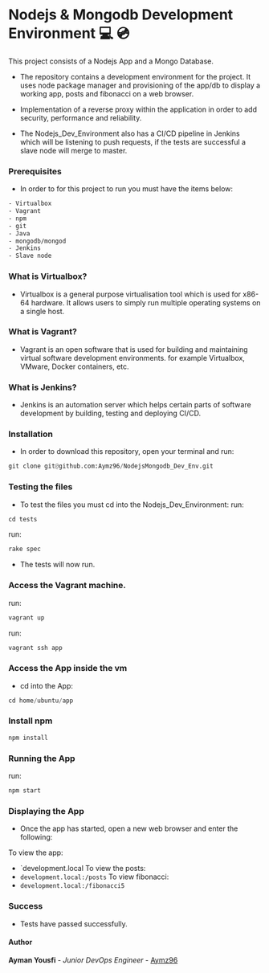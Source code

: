 # Nodejs & Mongodb Development Environment :computer: :cd:

This project consists of a Nodejs App and a Mongo Database.

- The repository contains a development environment for the project. It uses node package manager and provisioning of the app/db to display a working app, posts and fibonacci on a web browser.

- Implementation of a reverse proxy within the application in order to add security, performance and reliability.

- The Nodejs_Dev_Environment also has a CI/CD pipeline in Jenkins which will be listening to push requests, if the tests are successful a slave node will merge to master.

### Prerequisites
- In order to for this project to run you must have the items below:

```CSS
- Virtualbox
- Vagrant
- npm
- git
- Java
- mongodb/mongod
- Jenkins
- Slave node
```

### What is Virtualbox?
- Virtualbox is a general purpose virtualisation tool which is used for x86-64 hardware. It allows users to simply run multiple operating systems on a single host.

### What is Vagrant?
- Vagrant is an open software that is used for building and maintaining virtual software development environments. for example Virtualbox, VMware, Docker containers, etc.

### What is Jenkins?
- Jenkins is an automation server which helps certain parts of software development by building, testing and deploying CI/CD.

### Installation
- In order to download this repository, open your terminal and run:

```python
git clone git@github.com:Aymz96/NodejsMongodb_Dev_Env.git
```
### Testing the files
- To test the files you must cd into the Nodejs_Dev_Environment:
run:
```python
cd tests
```
run:
```python
rake spec
```
- The tests will now run.

### Access the Vagrant machine.
run:
```python
vagrant up
```
run:
```python
vagrant ssh app
```
### Access the App inside the vm
- cd into the App:
```python
cd home/ubuntu/app
```
### Install npm
```python
npm install
```

### Running the App
run:
```python
npm start
```
### Displaying the App
- Once the app has started, open a new web browser and enter the following:

To view the app:
- `development.local
To view the posts:
- `development.local:/posts`
To view fibonacci:
- `development.local:/fibonacci5`

### Success
- Tests have passed successfully.

#### Author
**Ayman Yousfi** - *Junior DevOps Engineer* - [Aymz96](https://github.com/Aymz96)
